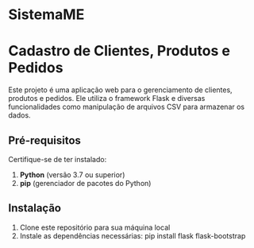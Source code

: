 # SistemaME
# Cadastro de Clientes, Produtos e Pedidos

Este projeto é uma aplicação web para o gerenciamento de clientes, produtos e pedidos. Ele utiliza o framework Flask e diversas funcionalidades como manipulação de arquivos CSV para armazenar os dados.

## Pré-requisitos

Certifique-se de ter instalado:

1. **Python** (versão 3.7 ou superior)
2. **pip** (gerenciador de pacotes do Python)

## Instalação

1. Clone este repositório para sua máquina local
2. Instale as dependências necessárias:
   pip install flask flask-bootstrap



